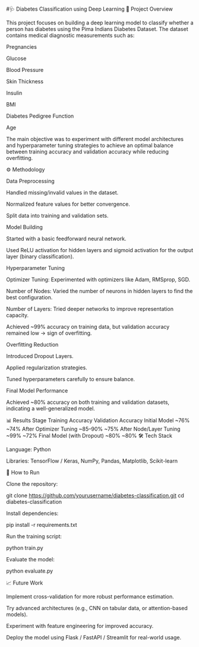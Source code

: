 #🩺 Diabetes Classification using Deep Learning
📌 Project Overview

This project focuses on building a deep learning model to classify whether a person has diabetes using the Pima Indians Diabetes Dataset. The dataset contains medical diagnostic measurements such as:

Pregnancies

Glucose

Blood Pressure

Skin Thickness

Insulin

BMI

Diabetes Pedigree Function

Age

The main objective was to experiment with different model architectures and hyperparameter tuning strategies to achieve an optimal balance between training accuracy and validation accuracy while reducing overfitting.

⚙️ Methodology

Data Preprocessing

Handled missing/invalid values in the dataset.

Normalized feature values for better convergence.

Split data into training and validation sets.

Model Building

Started with a basic feedforward neural network.

Used ReLU activation for hidden layers and sigmoid activation for the output layer (binary classification).

Hyperparameter Tuning

Optimizer Tuning: Experimented with optimizers like Adam, RMSprop, SGD.

Number of Nodes: Varied the number of neurons in hidden layers to find the best configuration.

Number of Layers: Tried deeper networks to improve representation capacity.

Achieved ~99% accuracy on training data, but validation accuracy remained low → sign of overfitting.

Overfitting Reduction

Introduced Dropout Layers.

Applied regularization strategies.

Tuned hyperparameters carefully to ensure balance.

Final Model Performance

Achieved ~80% accuracy on both training and validation datasets, indicating a well-generalized model.

📊 Results
Stage	Training Accuracy	Validation Accuracy
Initial Model	~76%	~74%
After Optimizer Tuning	~85–90%	~75%
After Node/Layer Tuning	~99%	~72%
Final Model (with Dropout)	~80%	~80%
🛠️ Tech Stack

Language: Python

Libraries: TensorFlow / Keras, NumPy, Pandas, Matplotlib, Scikit-learn

🚀 How to Run

Clone the repository:

git clone https://github.com/yourusername/diabetes-classification.git
cd diabetes-classification


Install dependencies:

pip install -r requirements.txt


Run the training script:

python train.py


Evaluate the model:

python evaluate.py

📈 Future Work

Implement cross-validation for more robust performance estimation.

Try advanced architectures (e.g., CNN on tabular data, or attention-based models).

Experiment with feature engineering for improved accuracy.

Deploy the model using Flask / FastAPI / Streamlit for real-world usage.
